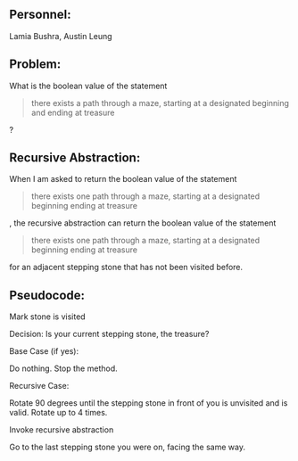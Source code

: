 ## Personnel: 
Lamia Bushra, Austin Leung

## Problem: 
What is the boolean value of the statement

>there exists a path through a maze, starting at a designated beginning and ending at treasure

?


## Recursive Abstraction: 
When I am asked to return the boolean value of the statement 

>there exists one path through a maze, starting at a designated beginning ending at treasure 

, the recursive abstraction can return the boolean value of the statement 

>there exists one path through a maze, starting at a designated beginning ending at treasure

for an adjacent stepping stone that has not been visited before.


## Pseudocode:
Mark stone is visited

Decision: Is your current stepping stone, the treasure?

Base Case (if yes): 

   Do nothing. Stop the method.
   
Recursive Case:

   Rotate 90 degrees until the stepping stone in front of you is unvisited and is valid. Rotate up to 4 times.
   
   Invoke recursive abstraction
   
   Go to the last stepping stone you were on, facing the same way.
